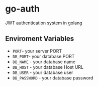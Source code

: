 # go-auth
JWT authentication system in golang

## Enviroment Variables
- ``PORT``- your server PORT
- ``DB_PORT``- your database PORT
- ``DB_NAME`` - your database name
- ``DB_HOST`` - your database Host URL
- ``DB_USER`` - your database user
- ``DB_PASSWORD`` - your database password